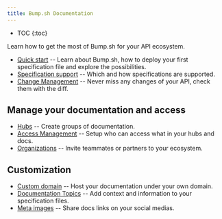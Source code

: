 ```yaml
---
title: Bump.sh Documentation
---
```


- TOC
{:toc}

Learn how to get the most of Bump.sh for your API ecosystem.

- [Quick start](quick-start) -- Learn about Bump.sh, how to deploy your first specification file and explore the possibilities.
- [Specification support](specification-support/openapi-support) -- Which and how specifications are supported.
- [Change Management](api-change-management/index) -- Never miss any changes of your API, check them with the diff.

## Manage your documentation and access
- [Hubs](hubs) -- Create groups of documentation.
- [Access Management](access-management) -- Setup who can access what in your hubs and docs.
- [Organizations](organizations/index) -- Invite teammates or partners to your ecosystem.

## Customization
- [Custom domain](custom-domains) -- Host your documentation under your own domain.
- [Documentation Topics](enhance-documentation-content/topics) -- Add context and information to your specification files.
- [Meta images](meta-images) -- Share docs links on your social medias.
